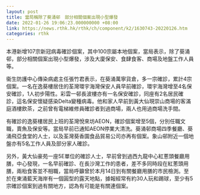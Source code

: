 ```yaml
---
layout: post
title: 當局稱除了葵涌邨　部分相關個案出現小型爆發
date: 2022-01-26 19:06:23.000000000 +08:00
link: https://news.rthk.hk/rthk/ch/component/k2/1630743-20220126.htm
categories: rthk
---
```


本港新增107宗新冠病毒確診個案，其中100宗屬本地個案，當局表示，除了葵涌邨，部分相關個案出現小型爆發，涉及大廈保安、食肆食客、商場及地盤工作人員等。

衞生防護中心傳染病處主任張竹君表示，在葵涌萬寧貨倉，多一宗確診，累計4宗個案。一名在逸葵樓居住的荃灣環宇海灣保安人員早前確診，環宇海灣增至4名保安確診，1人初步陽性。彩雲一邨長波樓亦有一名保安確診，同座有2名居民確診，這名保安懷疑感染Delta變種病毒。他和家人早前到黃大仙現崇山商場的客滿庭酒樓飲茶，之前曾有電梯維修員確診者到過商場，兩人也用過商場洗手間。

有確診的逸葵樓居民上班的荃灣悅來坊AEON，確診個案增至5個，分別任職文職，賣魚及保安等。當局早前已通知AEON停業大清洗。葵涌邨商場四季餐廳、葵涌飛亞食堂的人士，以及荃灣葵香園食品貿易公司亦再有個案。象山邨附近一個地盤亦有5名工作人員及部分家人確診。 

另外，黃大仙豪苑一座5E單位的確診人士，早前曾到過西九龍中心紅蔥頭餐廳用膳，中心發現，一名早前確診、在長沙灣工作的患者，差不多同時段在紅蔥頭用膳，兩枱食客並不相職，當局呼籲曾於本月14日到有關餐廳用膳的巿民檢測。至於在東涌藍天海岸有一個圓型的露天地點，據報經常有約30人玩和踢球，至少有5宗確診個案到過有關地方，認為有可能是有關連個案。
